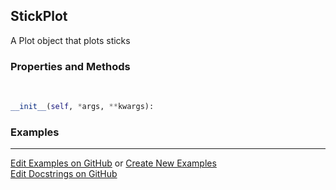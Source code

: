 ## <a id="McUtils.Plots.Plots.StickPlot">StickPlot</a>
A Plot object that plots sticks

### Properties and Methods
<a id="McUtils.Plots.Plots.StickPlot.__init__">&nbsp;</a>
```python
__init__(self, *args, **kwargs): 
```

### Examples


___

[Edit Examples on GitHub](https://github.com/McCoyGroup/References/edit/gh-pages/Documentation/examples/McUtils/Plots/Plots/StickPlot.md) or 
[Create New Examples](https://github.com/McCoyGroup/References/new/gh-pages/?filename=Documentation/examples/McUtils/Plots/Plots/StickPlot.md) <br/>
[Edit Docstrings on GitHub](https://github.com/McCoyGroup/McUtils/edit/master/Plots/Plots.py?message=Update%20Docs)